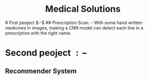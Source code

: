 <h1 align="center">Medical Solutions</h1>
# First peoject $:-$
## Prescription Scan:
    - With some hand written medicines in images, making a CNN model can detect each line in a prescription with the right name.
  
  
# Second peoject $:-$
  ## Recommender System
